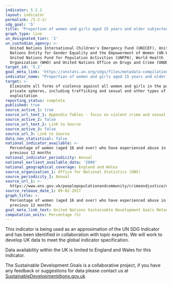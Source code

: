 ```yaml
---
indicator: 5.2.2
layout: indicator
permalink: /5-2-2/
sdg_goal: '5'
title: "Proportion of women and girls aged 15 years and older subjected to sexual violence by persons other than an intimate partner in the previous 12\_months, by age and place of occurrence"
graph_type: line
un_designated_tier: '2'
un_custodian_agency: >-
  United Nations International Children's Emergency Fund (UNICEF), United
  Nations Entity for Gender Equality and the Empowerment of Women (UN Women),
  United Nations Fund for Population Activities (UNFPA), World Health
  Organization (WHO) and United Nations Office on Drugs and Crime (UNODC)
target_id: '5.2'
goal_meta_link: 'https://unstats.un.org/sdgs/files/metadata-compilation/Metadata-Goal-5.pdf'
indicator_name: "Proportion of women and girls aged 15 years and older subjected to sexual violence by persons other than an intimate partner in the previous 12\_months, by age and place of occurrence"
target: >-
  Eliminate all forms of violence against all women and girls in the public and
  private spheres, including trafficking and sexual and other types of
  exploitation
reporting_status: complete
published: true
source_active_1: true
source_url_text_1: Appendix Tables - focus on violent crime and sexual offences
source_active_2: false
source_url_text_2: Link to Source
source_active_3: false
source_url_3: Link to Source
data_non_statistical: false
national_indicator_available: >-
  Percentage of women (aged 16 and over) who have experienced abuse in the
  previous 12 months
national_indicator_periodicity: Annual
national_earliest_available_data: '2004'
national_geographical_coverage: England and Wales
source_organisation_1: Office for National Statistics (ONS)
source_periodicity_1: Annual
source_url_1: >-
  https://www.ons.gov.uk/peoplepopulationandcommunity/crimeandjustice/datasets/appendixtablesfocusonviolentcrimeandsexualoffences
source_release_date_1: 09-02-2017
graph_title: >-
  Percentage of women (aged 16 and over) who have experienced abuse in the
  previous 12 months
goal_meta_link_text: United Nations Sustainable Development Goals Metadata (pdf 634kB)
computation_units: Percentage (%)
---
```

This indicator is being used as an approximation of the UN SDG Indicator and has been identified in collaboration with topic experts. We will work to develop UK data to meet the global indicator specification.

Data availability within the UK is limited to England and Wales for this indicator.

The Sustainable Development Goals is a collaborative project, if you have any feedback or suggestions for data please contact us at <SustainableDevelopment@ons.gov.uk>
